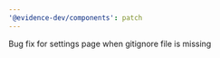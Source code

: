 ```yaml
---
'@evidence-dev/components': patch
---
```


Bug fix for settings page when gitignore file is missing
